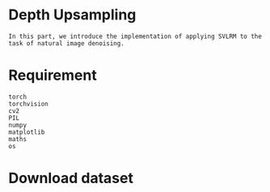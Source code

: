 # Depth Upsampling
```
In this part, we introduce the implementation of applying SVLRM to the task of natural image denoising.
```

# Requirement
```
torch
torchvision
cv2
PIL
numpy
matplotlib
maths
os
```

# Download dataset
```

```

